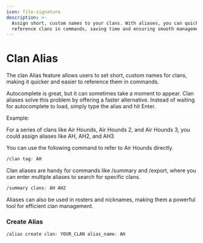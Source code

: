 ```yaml
---
icon: file-signature
description: >-
  Assign short, custom names to your clans. With aliases, you can quickly
  reference clans in commands, saving time and ensuring smooth management.
---
```


# Clan Alias

The clan Alias feature allows users to set short, custom names for clans, making it quicker and easier to reference them in commands.

Autocomplete is great, but it can sometimes take a moment to appear. Clan aliases solve this problem by offering a faster alternative. Instead of waiting for autocomplete to load, simply type the alias and hit Enter.

Example:

For a series of clans like Air Hounds, Air Hounds 2, and Air Hounds 3, you could assign aliases like AH, AH2, and AH3

You can use the following command to refer to Air Hounds directly.

```css
/clan tag: AH
```

Clan aliases are handy for commands like /summary and /export, where you can enter multiple aliases to search for specific clans.

```css
/summary clans: AH AH2
```

Aliases can also be used in rosters and nicknames, making them a powerful tool for efficient clan management.

### Create Alias

```css
/alias create clan: YOUR_CLAN alias_name: AH
```
